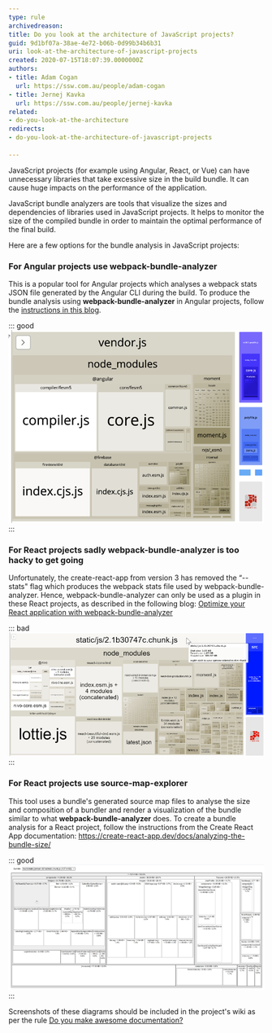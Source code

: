 ```yaml
---
type: rule
archivedreason: 
title: Do you look at the architecture of JavaScript projects?
guid: 9d1bf07a-38ae-4e72-b06b-0d99b34b6b31
uri: look-at-the-architecture-of-javascript-projects
created: 2020-07-15T18:07:39.0000000Z
authors:
- title: Adam Cogan
  url: https://ssw.com.au/people/adam-cogan
- title: Jernej Kavka
  url: https://ssw.com.au/people/jernej-kavka
related: 
- do-you-look-at-the-architecture
redirects:
- do-you-look-at-the-architecture-of-javascript-projects

---
```


JavaScript projects (for example using Angular, React, or Vue) can have unnecessary libraries that take excessive size in the build bundle. It can cause huge impacts on the performance of the application.

<!--endintro-->

JavaScript bundle analyzers are tools that visualize the sizes and dependencies of libraries used in JavaScript projects. It helps to monitor the size of the compiled bundle in order to maintain the optimal performance of the final build.

Here are a few options for the bundle analysis in JavaScript projects:

### For Angular projects use webpack-bundle-analyzer 

This is a popular tool for Angular projects which analyses a webpack stats JSON file generated by the Angular CLI during the build. To produce the bundle analysis using **webpack-bundle-analyzer** in Angular projects, follow the [instructions in this blog](https://www.digitalocean.com/community/tutorials/angular-angular-webpack-bundle-analyzer).

::: good  
![Figure: Good example – use webpack-bundle-analyzer for Angular applications](/rules/look-at-the-architecture-of-javascript-projects/architecture-good-angular.png)  
:::

### For React projects sadly webpack-bundle-analyzer is too hacky to get going 

Unfortunately, the create-react-app from version 3 has removed the “--stats" flag which produces the webpack stats file used by webpack-bundle-analyzer. Hence, webpack-bundle-analyzer can only be used as a plugin in these React projects, as described in the following blog: [Optimize your React application with webpack-bundle-analyzer](https://medium.com/@hamidihamza/optimize-react-web-apps-with-webpack-bundle-analyzer-6ecb9f162c76)

::: bad  
![Figure: Bad example – webpack-bundle-analyzer is not user friendly for React applications](/rules/look-at-the-architecture-of-javascript-projects/architecture-bad-react.png)  
:::

### For React projects use source-map-explorer

This tool uses a bundle's generated source map files to analyse the size and composition of a bundler and render a visualization of the bundle similar to what **webpack-bundle-analyzer** does. To create a bundle analysis for a React project, follow the instructions from the Create React App documentation: https://create-react-app.dev/docs/analyzing-the-bundle-size/

::: good  
![Figure: Good example – use source-map-explorer on React projects](/rules/look-at-the-architecture-of-javascript-projects/architecture-good-react.png)  
:::

Screenshots of these diagrams should be included in the project's wiki as per the rule [Do you make awesome documentation?](/do-you-review-the-documentation)

